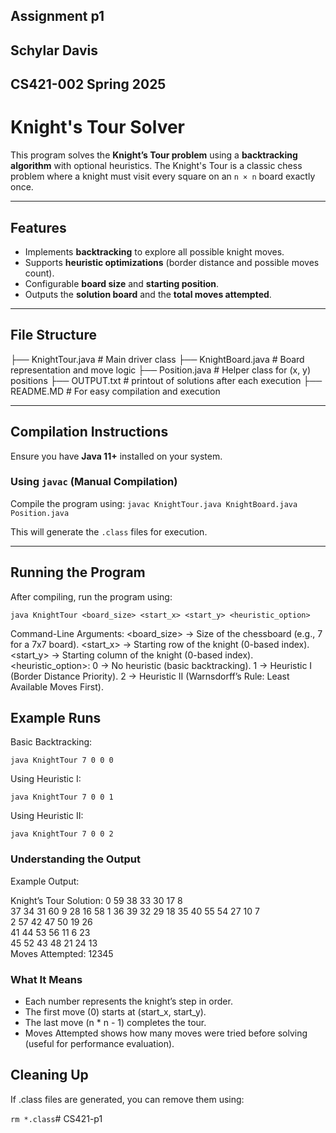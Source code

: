 ## **Assignment p1**
## **Schylar Davis**
## **CS421-002 Spring 2025**

# **Knight's Tour Solver**

This program solves the **Knight’s Tour problem** using a **backtracking algorithm** with optional heuristics.
The Knight's Tour is a classic chess problem where a knight must visit every square on an `n × n` board exactly once.

---

## **Features**
- Implements **backtracking** to explore all possible knight moves.
- Supports **heuristic optimizations** (border distance and possible moves count).
- Configurable **board size** and **starting position**.
- Outputs the **solution board** and the **total moves attempted**.

---

## **File Structure**
├── KnightTour.java # Main driver class
├── KnightBoard.java # Board representation and move logic
├── Position.java # Helper class for (x, y) positions
├── OUTPUT.txt # printout of solutions after each execution
├── README.MD # For easy compilation and execution

---

## **Compilation Instructions**
Ensure you have **Java 11+** installed on your system.

### **Using `javac` (Manual Compilation)**
Compile the program using:
```javac KnightTour.java KnightBoard.java Position.java```

This will generate the `.class` files for execution.

---

## **Running the Program**
After compiling, run the program using:

```java KnightTour <board_size> <start_x> <start_y> <heuristic_option>```

Command-Line Arguments:
<board_size> → Size of the chessboard (e.g., 7 for a 7x7 board).
<start_x> → Starting row of the knight (0-based index).
<start_y> → Starting column of the knight (0-based index).
<heuristic_option>:
0 → No heuristic (basic backtracking).
1 → Heuristic I (Border Distance Priority).
2 → Heuristic II (Warnsdorff’s Rule: Least Available Moves First).

## **Example Runs**
Basic Backtracking:

``java KnightTour 7 0 0 0``

Using Heuristic I:

``java KnightTour 7 0 0 1``

Using Heuristic II:

``java KnightTour 7 0 0 2``

### **Understanding the Output**
Example Output:

Knight’s Tour Solution:
 0  59  38  33  30  17  8  
 37 34  31 60  9   28 16 
 58 1   36 39  32  29 18 
 35 40  55 54  27  10  7  
 2  57  42 47  50  19 26  
 41 44  53 56  11  6   23  
 45 52  43 48  21  24  13  
Moves Attempted: 12345

### **What It Means**
- Each number represents the knight’s step in order.
- The first move (0) starts at (start_x, start_y).
- The last move (n * n - 1) completes the tour.
- Moves Attempted shows how many moves were tried before solving (useful for performance evaluation).

## **Cleaning Up**
If .class files are generated, you can remove them using:

`rm *.class`#   C S 4 2 1 - p 1  
 